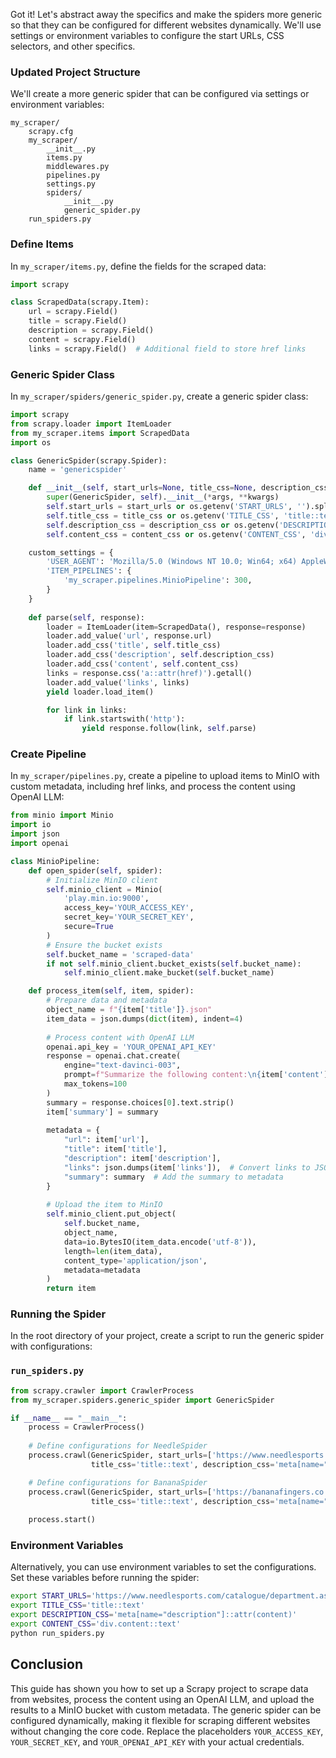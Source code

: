 Got it! Let's abstract away the specifics and make the spiders more generic so that they can be configured for different websites dynamically. We'll use settings or environment variables to configure the start URLs, CSS selectors, and other specifics.

### Updated Project Structure

We'll create a more generic spider that can be configured via settings or environment variables:

```
my_scraper/
    scrapy.cfg
    my_scraper/
        __init__.py
        items.py
        middlewares.py
        pipelines.py
        settings.py
        spiders/
            __init__.py
            generic_spider.py
    run_spiders.py
```

### Define Items

In `my_scraper/items.py`, define the fields for the scraped data:

```python
import scrapy

class ScrapedData(scrapy.Item):
    url = scrapy.Field()
    title = scrapy.Field()
    description = scrapy.Field()
    content = scrapy.Field()
    links = scrapy.Field()  # Additional field to store href links
```

### Generic Spider Class

In `my_scraper/spiders/generic_spider.py`, create a generic spider class:

```python
import scrapy
from scrapy.loader import ItemLoader
from my_scraper.items import ScrapedData
import os

class GenericSpider(scrapy.Spider):
    name = 'genericspider'

    def __init__(self, start_urls=None, title_css=None, description_css=None, content_css=None, *args, **kwargs):
        super(GenericSpider, self).__init__(*args, **kwargs)
        self.start_urls = start_urls or os.getenv('START_URLS', '').split(',')
        self.title_css = title_css or os.getenv('TITLE_CSS', 'title::text')
        self.description_css = description_css or os.getenv('DESCRIPTION_CSS', 'meta[name="description"]::attr(content)')
        self.content_css = content_css or os.getenv('CONTENT_CSS', 'div.content::text')

    custom_settings = {
        'USER_AGENT': 'Mozilla/5.0 (Windows NT 10.0; Win64; x64) AppleWebKit/537.36 (KHTML, like Gecko) Chrome/91.0.4472.124 Safari/537.36',
        'ITEM_PIPELINES': {
            'my_scraper.pipelines.MinioPipeline': 300,
        }
    }
    
    def parse(self, response):
        loader = ItemLoader(item=ScrapedData(), response=response)
        loader.add_value('url', response.url)
        loader.add_css('title', self.title_css)
        loader.add_css('description', self.description_css)
        loader.add_css('content', self.content_css)
        links = response.css('a::attr(href)').getall()
        loader.add_value('links', links)
        yield loader.load_item()

        for link in links:
            if link.startswith('http'):
                yield response.follow(link, self.parse)
```

### Create Pipeline

In `my_scraper/pipelines.py`, create a pipeline to upload items to MinIO with custom metadata, including href links, and process the content using OpenAI LLM:

```python
from minio import Minio
import io
import json
import openai

class MinioPipeline:
    def open_spider(self, spider):
        # Initialize MinIO client
        self.minio_client = Minio(
            'play.min.io:9000',
            access_key='YOUR_ACCESS_KEY',
            secret_key='YOUR_SECRET_KEY',
            secure=True
        )
        # Ensure the bucket exists
        self.bucket_name = 'scraped-data'
        if not self.minio_client.bucket_exists(self.bucket_name):
            self.minio_client.make_bucket(self.bucket_name)

    def process_item(self, item, spider):
        # Prepare data and metadata
        object_name = f"{item['title']}.json"
        item_data = json.dumps(dict(item), indent=4)
        
        # Process content with OpenAI LLM
        openai.api_key = 'YOUR_OPENAI_API_KEY'
        response = openai.chat.create(
            engine="text-davinci-003",
            prompt=f"Summarize the following content:\n{item['content']}",
            max_tokens=100
        )
        summary = response.choices[0].text.strip()
        item['summary'] = summary
        
        metadata = {
            "url": item['url'],
            "title": item['title'],
            "description": item['description'],
            "links": json.dumps(item['links']),  # Convert links to JSON string for metadata
            "summary": summary  # Add the summary to metadata
        }
        
        # Upload the item to MinIO
        self.minio_client.put_object(
            self.bucket_name,
            object_name,
            data=io.BytesIO(item_data.encode('utf-8')),
            length=len(item_data),
            content_type='application/json',
            metadata=metadata
        )
        return item
```

### Running the Spider

In the root directory of your project, create a script to run the generic spider with configurations:

### `run_spiders.py`

```python
from scrapy.crawler import CrawlerProcess
from my_scraper.spiders.generic_spider import GenericSpider

if __name__ == "__main__":
    process = CrawlerProcess()
    
    # Define configurations for NeedleSpider
    process.crawl(GenericSpider, start_urls=['https://www.needlesports.com/catalogue/department.aspx?node_id=d8239e3a-c'],
                  title_css='title::text', description_css='meta[name="description"]::attr(content)', content_css='div.content::text')

    # Define configurations for BananaSpider
    process.crawl(GenericSpider, start_urls=['https://bananafingers.co.uk/helmets?product_list_limit=36'],
                  title_css='title::text', description_css='meta[name="description"]::attr(content)', content_css='div.content::text')
    
    process.start()
```

### Environment Variables

Alternatively, you can use environment variables to set the configurations. Set these variables before running the spider:

```sh
export START_URLS='https://www.needlesports.com/catalogue/department.aspx?node_id=d8239e3a-c,https://bananafingers.co.uk/helmets?product_list_limit=36'
export TITLE_CSS='title::text'
export DESCRIPTION_CSS='meta[name="description"]::attr(content)'
export CONTENT_CSS='div.content::text'
python run_spiders.py
```

## Conclusion

This guide has shown you how to set up a Scrapy project to scrape data from websites, process the content using an OpenAI LLM, and upload the results to a MinIO bucket with custom metadata. The generic spider can be configured dynamically, making it flexible for scraping different websites without changing the core code. Replace the placeholders `YOUR_ACCESS_KEY`, `YOUR_SECRET_KEY`, and `YOUR_OPENAI_API_KEY` with your actual credentials.